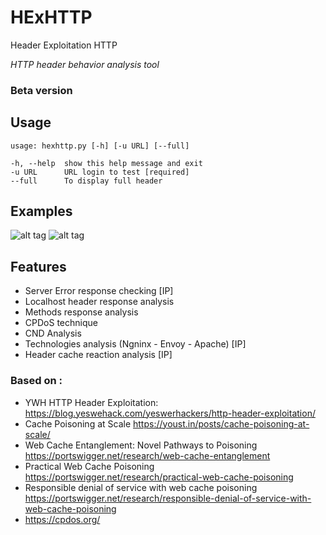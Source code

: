 # HExHTTP
Header Exploitation HTTP

*HTTP header behavior analysis tool*

### Beta version


## Usage

	usage: hexhttp.py [-h] [-u URL] [--full]

  	-h, --help  show this help message and exit
  	-u URL      URL login to test [required]
  	--full      To display full header


## Examples

![alt tag](https://github.com/c0dejump/HExHTTP/blob/main/static/example_1.png)
![alt tag](https://github.com/c0dejump/HExHTTP/blob/main/static/example_2.png)

## Features

- Server Error response checking [IP]
- Localhost header response analysis
- Methods response analysis
- CPDoS technique
- CND Analysis
- Technologies analysis (Ngninx - Envoy - Apache) [IP]
- Header cache reaction analysis [IP]


### Based on :
- YWH HTTP Header Exploitation: https://blog.yeswehack.com/yeswerhackers/http-header-exploitation/
- Cache Poisoning at Scale https://youst.in/posts/cache-poisoning-at-scale/
- Web Cache Entanglement: Novel Pathways to Poisoning https://portswigger.net/research/web-cache-entanglement
- Practical Web Cache Poisoning https://portswigger.net/research/practical-web-cache-poisoning
- Responsible denial of service with web cache poisoning https://portswigger.net/research/responsible-denial-of-service-with-web-cache-poisoning
- https://cpdos.org/